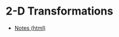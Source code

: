 # 2-D Transformations


- [Notes (html)](http://htmlpreview.github.io/?https://github.com/eraldoribeiro/2d_transformations/blob/main/html/2dtransformations.html)



